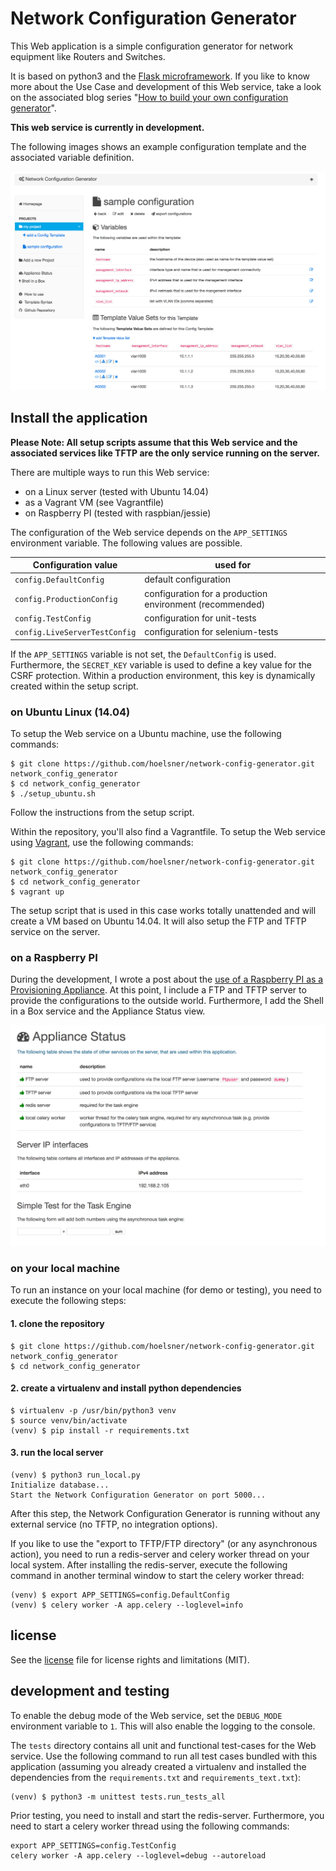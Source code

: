 Network Configuration Generator
===============================

This Web application is a simple configuration generator for network equipment like Routers and Switches.

It is based on python3 and the [Flask microframework](http://flask.pocoo.org). If you like to know more about the Use 
Case and development of this Web service, take a look on the associated blog series 
"[How to build your own configuration generator](https://codingnetworker.com/2015/12/network-configuration-generator/)". 
 
**This web service is currently in development.**

The following images shows an example configuration template and the associated variable definition.

![example template](/app/static/images/example_template.png)

## Install the application

**Please Note: All setup scripts assume that this Web service and the associated services like TFTP are the only service running on the server.**

There are multiple ways to run this Web service:
 
  * on a Linux server (tested with Ubuntu 14.04)
  * as a Vagrant VM (see Vagrantfile)
  * on Raspberry PI (tested with raspbian/jessie)
  
The configuration of the Web service depends on the `APP_SETTINGS` environment variable. The following values are possible.

| Configuration value           | used for                                                 |
| ----------------------------- | -------------------------------------------------------- |
| `config.DefaultConfig`        | default configuration                                    |
| `config.ProductionConfig`     | configuration for a production environment (recommended) |
| `config.TestConfig`           | configuration for unit-tests                             |
| `config.LiveServerTestConfig` | configuration for selenium-tests                         |

If the `APP_SETTINGS` variable is not set, the `DefaultConfig` is used. Furthermore, the `SECRET_KEY` variable is used 
to define a key value for the CSRF protection. Within a production environment, this key is dynamically created within 
the setup script.

### on Ubuntu Linux (14.04)

To setup the Web service on a Ubuntu machine, use the following commands:

```Shell
$ git clone https://github.com/hoelsner/network-config-generator.git network_config_generator
$ cd network_config_generator
$ ./setup_ubuntu.sh
```

Follow the instructions from the setup script.

Within the repository, you'll also find a Vagrantfile. To setup the Web service using [Vagrant](vagrantup.com), use the 
following commands:

```Shell
$ git clone https://github.com/hoelsner/network-config-generator.git network_config_generator
$ cd network_config_generator
$ vagrant up
```

The setup script that is used in this case works totally unattended and will create a VM based on Ubuntu 14.04. It will 
also setup the FTP and TFTP service on the server.

### on a Raspberry PI

During the development, I wrote a post about the [use of a Raspberry PI as a Provisioning Appliance](). At this point, I 
include a FTP and TFTP server to provide the configurations to the outside world. Furthermore, I add the Shell in a Box 
service and the Appliance Status view.

![Appliance Status view](/app/static/images/how_to/appliance_status.png)

### on your local machine

To run an instance on your local machine (for demo or testing), you need to execute the following steps:
 
#### 1. clone the repository

```Shell
$ git clone https://github.com/hoelsner/network-config-generator.git network_config_generator
$ cd network_config_generator
```

#### 2. create a virtualenv and install python dependencies

```Shell
$ virtualenv -p /usr/bin/python3 venv
$ source venv/bin/activate
(venv) $ pip install -r requirements.txt
```

#### 3. run the local server

```Shell
(venv) $ python3 run_local.py
Initialize database...
Start the Network Configuration Generator on port 5000...
```

After this step, the Network Configuration Generator is running without any external service (no TFTP, no integration 
options). 

If you like to use the "export to TFTP/FTP directory" (or any asynchronous action), you need to run a redis-server and 
celery worker thread on your local system. After installing the redis-server, execute the following command in another 
terminal window to start the celery worker thread:
 
```Shell
(venv) $ export APP_SETTINGS=config.DefaultConfig
(venv) $ celery worker -A app.celery --loglevel=info
```

## license

See the [license](LICENSE.md) file for license rights and limitations (MIT).

## development and testing

To enable the debug mode of the Web service, set the `DEBUG_MODE` environment variable to `1`. This will also enable 
the logging to the console.

The `tests` directory contains all unit and functional test-cases for the Web service. Use the following command to run 
all test cases bundled with this application (assuming you already created a virtualenv and installed the dependencies 
from the `requirements.txt` and `requirements_text.txt`):

```Shell
(venv) $ python3 -m unittest tests.run_tests_all
```

Prior testing, you need to install and start the redis-server. Furthermore, you need to start a celery worker thread 
using the following commands:

```Shell
export APP_SETTINGS=config.TestConfig
celery worker -A app.celery --loglevel=debug --autoreload
```